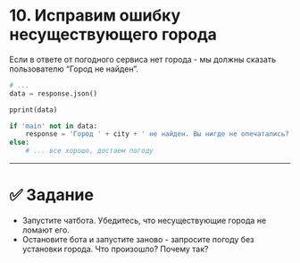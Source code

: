 # 10. Исправим ошибку несуществующего города

Если в ответе от погодного сервиса нет города - мы должны сказать пользователю “Город не найден”.


```python
# ...
data = response.json()

pprint(data)

if 'main' not in data:
    response = 'Город ' + city + ' не найден. Вы нигде не опечатались?'
else:
    # ... все хорошо, достаем погоду

```

---
# ✅ Задание 

- Запустите чатбота. Убедитесь, что несуществующие города не ломают его.
- Остановите бота и запустите заново - запросите погоду без установки города. 
Что произошло? Почему так?
